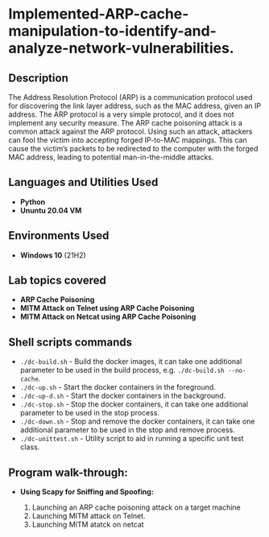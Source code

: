 <h1>Implemented-ARP-cache-manipulation-to-identify-and-analyze-network-vulnerabilities.</h1>



<h2>Description</h2>
The Address Resolution Protocol (ARP) is a communication protocol used for discovering the link layer
address, such as the MAC address, given an IP address. The ARP protocol is a very simple protocol, and
it does not implement any security measure. The ARP cache poisoning attack is a common attack against
the ARP protocol. Using such an attack, attackers can fool the victim into accepting forged IP-to-MAC
mappings. This can cause the victim’s packets to be redirected to the computer with the forged MAC
address, leading to potential man-in-the-middle attacks.
<br />

<h2>Languages and Utilities Used</h2>

- <b>Python</b> 
- <b>Ununtu 20.04 VM</b>

<h2>Environments Used </h2>

- <b>Windows 10</b> (21H2)

<h2> Lab topics covered</h2>

- <b>ARP Cache Poisoning</b>
- <b>MITM Attack on Telnet using ARP Cache Poisoning</b>
- <b>MITM Attack on Netcat using ARP Cache Poisoning</b>


<h2>Shell scripts commands</h2>

- `./dc-build.sh` - Build the docker images, it can take one additional parameter to be used in the build process, e.g. `./dc-build.sh --no-cache`.
- `./dc-up.sh` - Start the docker containers in the foreground.
- `./dc-up-d.sh` - Start the docker containers in the background.
- `./dc-stop.sh` - Stop the docker containers, it can take one additional parameter to be used in the stop process.
- `./dc-down.sh` - Stop and remove the docker containers, it can take one additional parameter to be used in the stop and remove process.
- `./dc-unittest.sh` - Utility script to aid in running a specific unit test class.

<h2>Program walk-through:</h2>

- <b> Using Scapy for Sniffing and Spoofing:</b>

     1. Launching an ARP cache poisoning attack on a target machine<br>
     2. Launching MITM attack on Telnet.<br>
     3. Launching MITM atatck on netcat<br>
 


